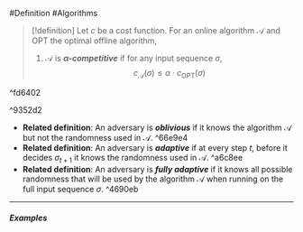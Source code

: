 #Definition #Algorithms 

> [!definition]
> Let $c$ be a cost function. For an online algorithm $\mathcal{A}$ and $\text{OPT}$ the optimal offline algorithm, 
> 1. $\mathcal{A}$ is ***$\alpha$-competitive*** if for any input sequence $\sigma$, $$c_{\mathcal{A}}(\sigma)\leq \alpha \cdot  c_{\text{OPT}}(\sigma)$$

^fd6402

^9352d2
- **Related definition**: An adversary is ***oblivious*** if it knows the algorithm $\mathcal{A}$ but not the randomness used in $\mathcal{A}$. ^66e9e4
- **Related definition**: An adversary is ***adaptive*** if at every step $t$, before it decides $\sigma_{t+1}$ it knows the randomness used in $\mathcal{A}$. ^a6c8ee
- **Related definition**: An adversary is ***fully adaptive*** if it knows all possible randomness that will be used by the algorithm $\mathcal{A}$ when running on the full input sequence $\sigma$. ^4690eb
---
##### Examples
